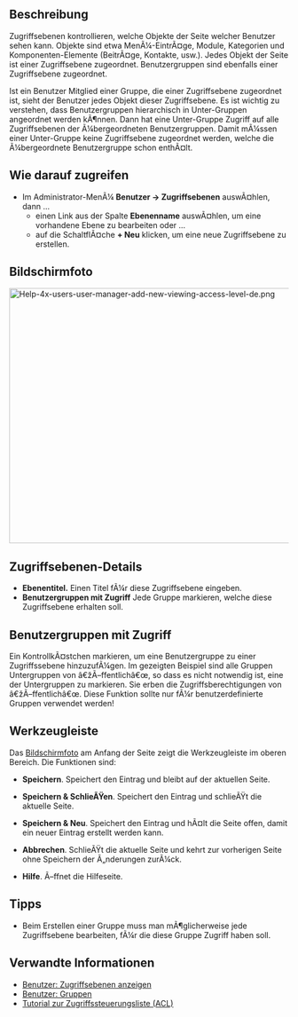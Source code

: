 <!-- Display title: Users: Edit Viewing Access Level -->

## Beschreibung

Zugriffsebenen kontrollieren, welche Objekte der Seite welcher Benutzer
sehen kann. Objekte sind etwa MenÃ¼-EintrÃ¤ge, Module, Kategorien und
Komponenten-Elemente (BeitrÃ¤ge, Kontakte, usw.). Jedes Objekt der Seite
ist einer Zugriffsebene zugeordnet. Benutzergruppen sind ebenfalls einer
Zugriffsebene zugeordnet.

Ist ein Benutzer Mitglied einer Gruppe, die einer Zugriffsebene
zugeordnet ist, sieht der Benutzer jedes Objekt dieser Zugriffsebene. Es
ist wichtig zu verstehen, dass Benutzergruppen hierarchisch in
Unter-Gruppen angeordnet werden kÃ¶nnen. Dann hat eine Unter-Gruppe
Zugriff auf alle Zugriffsebenen der Ã¼bergeordneten Benutzergruppen.
Damit mÃ¼ssen einer Unter-Gruppe keine Zugriffsebene zugeordnet werden,
welche die Ã¼bergeordnete Benutzergruppe schon enthÃ¤lt.

## Wie darauf zugreifen

- Im Administrator-MenÃ¼ **Benutzer **→** Zugriffsebenen** auswÃ¤hlen,
  dann ...
  - einen Link aus der Spalte **Ebenenname** auswÃ¤hlen, um eine
    vorhandene Ebene zu bearbeiten oder ...
  - auf die SchaltflÃ¤che **+ Neu** klicken, um eine neue Zugriffsebene
    zu erstellen.

## Bildschirmfoto

<img
src="https://docs.joomla.org/images/thumb/f/f0/Help-4x-users-user-manager-add-new-viewing-access-level-de.png/600px-Help-4x-users-user-manager-add-new-viewing-access-level-de.png"
decoding="async"
srcset="https://docs.joomla.org/images/thumb/f/f0/Help-4x-users-user-manager-add-new-viewing-access-level-de.png/900px-Help-4x-users-user-manager-add-new-viewing-access-level-de.png 1.5x, https://docs.joomla.org/images/f/f0/Help-4x-users-user-manager-add-new-viewing-access-level-de.png 2x"
data-file-width="1079" data-file-height="828" width="600" height="460"
alt="Help-4x-users-user-manager-add-new-viewing-access-level-de.png" />

## Zugriffsebenen-Details

- **Ebenentitel.** Einen Titel fÃ¼r diese Zugriffsebene eingeben.
- **Benutzergruppen mit Zugriff** Jede Gruppe markieren, welche diese
  Zugriffsebene erhalten soll.

## Benutzergruppen mit Zugriff

Ein KontrollkÃ¤stchen markieren, um eine Benutzergruppe zu einer
Zugriffssebene hinzuzufÃ¼gen. Im gezeigten Beispiel sind alle Gruppen
Untergruppen von â€žÃ–ffentlichâ€œ, so dass es nicht notwendig ist, eine
der Untergruppen zu markieren. Sie erben die Zugriffsberechtigungen von
â€žÃ–ffentlichâ€œ. Diese Funktion sollte nur fÃ¼r benutzerdefinierte
Gruppen verwendet werden!

## Werkzeugleiste

Das [Bildschirmfoto](#Bildschirmfoto) am Anfang der Seite zeigt die
Werkzeugleiste im oberen Bereich. Die Funktionen sind:

- **Speichern**. Speichert den Eintrag und bleibt auf der aktuellen
  Seite.

<!-- -->

- **Speichern & SchlieÃŸen**. Speichert den Eintrag und schlieÃŸt die
  aktuelle Seite.

<!-- -->

- **Speichern & Neu**. Speichert den Eintrag und hÃ¤lt die Seite offen,
  damit ein neuer Eintrag erstellt werden kann.

<!-- -->

- **Abbrechen**. SchlieÃŸt die aktuelle Seite und kehrt zur vorherigen
  Seite ohne Speichern der Ã„nderungen zurÃ¼ck.

<!-- -->

- **Hilfe**. Ã–ffnet die Hilfeseite.

## Tipps

- Beim Erstellen einer Gruppe muss man mÃ¶glicherweise jede
  Zugriffsebene bearbeiten, fÃ¼r die diese Gruppe Zugriff haben soll.

## Verwandte Informationen

- [Benutzer: Zugriffsebenen
  anzeigen](https://docs.joomla.org/Help4.x:Users:_Viewing_Access_Levels/de "Help4.x:Users: Viewing Access Levels/de")
- [Benutzer:
  Gruppen](https://docs.joomla.org/Help4.x:Users:_Groups/de "Help4.x:Users: Groups/de")
- [Tutorial zur Zugriffssteuerungsliste
  (ACL)](https://docs.joomla.org/J3.x:Access_Control_List_Tutorial/de "J3.x:Access Control List Tutorial/de")
